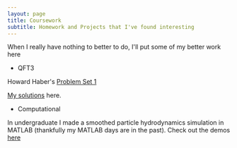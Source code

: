 ```yaml
---
layout: page
title: Coursework
subtitle: Homework and Projects that I've found interesting
---
```


When I really have nothing to better to do, I'll put some of my better work here

- QFT3

Howard Haber's [Problem Set 1](http://scipp.ucsc.edu/~haber/ph222/qftiii20_1.pdf)

[My solutions](https://nolansmyth.github.io/assets/QFT3_HW1.pdf) here.

- Computational 

In undergraduate I made a smoothed particle hydrodynamics simulation in MATLAB (thankfully my MATLAB days are in the past). Check out the demos [here](https://github.com/NolanSmyth/Smoothed-particle-hydrodynamics)


